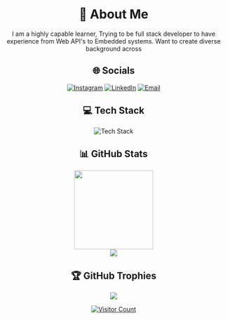 <div align="center">
  
# 💫 About Me
I am a highly capable learner, Trying to be full stack developer to have experience from Web API's to Embedded systems. Want to create diverse background across

## 🌐 Socials
[![Instagram](https://img.shields.io/badge/Instagram-%23E4405F.svg?logo=Instagram&logoColor=white)](https://www.instagram.com/piyush_inha/)
[![LinkedIn](https://img.shields.io/badge/LinkedIn-%230077B5.svg?logo=linkedin&logoColor=white)](https://www.linkedin.com/in/piyush-sinha019807/)
[![Email](https://img.shields.io/badge/Email-D14836?logo=gmail&logoColor=white)](mailto:piyush19807work@gmail.com)

## 💻 Tech Stack
![Tech Stack](https://skillicons.dev/icons?i=html,css,js,ts,python,cpp,c,firebase,mongodb,mysql,django,flask,fastapi,pytorch,tensorflow,github&perline=8)

## 📊 GitHub Stats

<div align="center">
  <img height="180em" src="https://github-readme-stats.vercel.app/api?username=lucifer19807&show_icons=true&theme=radical&include_all_commits=true&count_private=true"/>
 
</div>

<img src="https://github-readme-stats.vercel.app/api/top-langs/?username=lucifer19807&layout=compact&theme=radical"/>

## 🏆 GitHub Trophies
![](https://github-profile-trophy.vercel.app/?username=lucifer19807&theme=radical&no-frame=false&no-bg=false&margin-w=4)

[![Visitor Count](https://visitcount.itsvg.in/api?id=lucifer19807&icon=5&color=6)](https://visitcount.itsvg.in)
</div>
